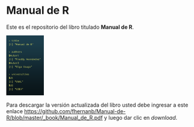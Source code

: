 # Manual de R

Este es el repositorio del libro titulado __Manual de R__.

<img src="images/portada.png" width="100">

Para descargar la versión actualizada del libro usted debe ingresar a este enlace https://github.com/fhernanb/Manual-de-R/blob/master/_book/Manual_de_R.pdf y luego dar clic en _download_.


